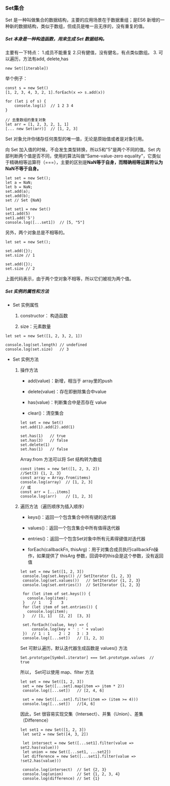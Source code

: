 ### Set集合
Set 是一种叫做集合的数据结构，主要的应用场景在于数据重组；是ES6 新增的一种新的数据结构，类似于数组，但成员是唯一且无序的，没有重复的值。
##### Set 本身是一种构造函数，用来生成 Set 数据结构。
主要有一下特点：
1.成员不能重复
2.只有健值，没有健名，有点类似数组。
3. 可以遍历，方法有add, delete,has

```
new Set([iterable])
```
举个例子：

```
const s = new Set()
[1, 2, 3, 4, 3, 2, 1].forEach(x => s.add(x))

for (let i of s) {
    console.log(i)	// 1 2 3 4
}

// 去重数组的重复对象
let arr = [1, 2, 3, 2, 1, 1]
[... new Set(arr)]	// [1, 2, 3]
```
Set 对象允许你储存任何类型的唯一值，无论是原始值或者是对象引用。

向 Set 加入值的时候，不会发生类型转换，所以5和"5"是两个不同的值。Set 内部判断两个值是否不同，使用的算法叫做“Same-value-zero equality”，它类似于精确相等运算符（===），主要的区别是**NaN等于自身，而精确相等运算符认为NaN不等于自身。**

```
let set = new Set();
let a = NaN;
let b = NaN;
set.add(a);
set.add(b);
set // Set {NaN}

let set1 = new Set()
set1.add(5)
set1.add('5')
console.log([...set1])	// [5, "5"]
```
另外，两个对象总是不相等的。

```
let set = new Set();

set.add({});
set.size // 1

set.add({});
set.size // 2
```
上面代码表示，由于两个空对象不相等，所以它们被视为两个值。

##### Set 实例的属性和方法

* Set 实例属性

    1. constructor： 构造函数
    
    2. size：元素数量
    
```
let set = new Set([1, 2, 3, 2, 1])

console.log(set.length)	// undefined
console.log(set.size)	// 3
```
* Set 实例方法
    1. 操作方法
        * add(value)：新增，相当于 array里的push
        
        * delete(value)：存在即删除集合中value
        
        * has(value)：判断集合中是否存在 value
        
        * clear()：清空集合
        
        ```
       let set = new Set()
       set.add(1).add(2).add(1)
       
       set.has(1)	// true
       set.has(3)	// false
       set.delete(1)	
       set.has(1)	// false
        ```
        Array.from 方法可以将 Set 结构转为数组
        
        ```
        const items = new Set([1, 2, 3, 2]) 
        //Set(3) {1, 2, 3}
        const array = Array.from(items)
        console.log(array)	// [1, 2, 3]
        // 或
        const arr = [...items]
        console.log(arr)	// [1, 2, 3]
        ```
        
    1. 遍历方法（遍历顺序为插入顺序）
    
       * keys()：返回一个包含集合中所有键的迭代器
       
       * values()：返回一个包含集合中所有值得迭代器
       
       * entries()：返回一个包含Set对象中所有元素得键值对迭代器
       
       * forEach(callbackFn, thisArg)：用于对集合成员执行callbackFn操作，如果提供了 thisArg 参数，回调中的this会是这个参数，没有返回值
       
       ```
       let set = new Set([1, 2, 3])
        console.log(set.keys())	// SetIterator {1, 2, 3}
        console.log(set.values())	// SetIterator {1, 2, 3}
        console.log(set.entries())	// SetIterator {1, 2, 3}
        
        for (let item of set.keys()) {
          console.log(item);
        }	// 1	2	 3
        for (let item of set.entries()) {
          console.log(item);
        }	// [1, 1]	[2, 2]	[3, 3]
        
        set.forEach((value, key) => {
            console.log(key + ' : ' + value)
        })	// 1 : 1	2 : 2	3 : 3
        console.log([...set])	// [1, 2, 3]
       ```
       
       Set 可默认遍历，默认迭代器生成函数是 values() 方法
       
       ```
       Set.prototype[Symbol.iterator] === Set.prototype.values	// true
       ```
       
       所以， Set可以使用 map、filter 方法
       
       ```
       let set = new Set([1, 2, 3])
        set = new Set([...set].map(item => item * 2))
        console.log([...set])	// [2, 4, 6]
        
        set = new Set([...set].filter(item => (item >= 4)))
        console.log([...set])	//[4, 6]
       ```
       因此，Set 很容易实现交集（Intersect）、并集（Union）、差集（Difference）
       
       ```
       let set1 = new Set([1, 2, 3])
        let set2 = new Set([4, 3, 2])
        
        let intersect = new Set([...set1].filter(value => set2.has(value)))
        let union = new Set([...set1, ...set2])
        let difference = new Set([...set1].filter(value => !set2.has(value)))
        
        console.log(intersect)	// Set {2, 3}
        console.log(union)		// Set {1, 2, 3, 4}
        console.log(difference)	// Set {1}
       ```
       


